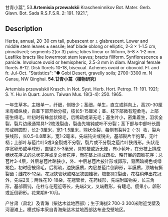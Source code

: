 甘青小蒿",
53.**Artemisia przewalskii** Krascheninnikov Bot. Mater. Gerb. Glavn. Bot. Sada R.S.F.S.R. 2: 191. 1921.",

## Description
Herbs, annual, 20-30 cm tall, pubescent or ± glabrescent. Lower and middle stem leaves ± sessile; leaf blade oblong or elliptic, 2-3 × 1-1.5 cm, pinnatisect; segments 2(or 3) pairs; lobes linear or filiform, 5-8 × 1-2 mm. Leaflike bracts like lowermost stem leaves; bracts filiform. Synflorescence a panicle. Involucre ovoid or hemispheric, 2.5-3 mm in diam. Marginal female florets 8-12. Disk florets 10-18, bisexual. Achenes ovoid or obovoid. Fl. and fr. Jul-Oct.
  "Statistics": "● Gobi Desert, gravelly soils; 2700-3300 m. N Gansu, NW Qinghai.
**54.甘青小蒿（植物研究）**

Artemisia przewalskii Krasch. in Not. Syst. Herb. Hort. Petrop. 11: 191. 1921; S. Y. Hu in Quart. Journ. Taiwan Mus. 18(3-4): 250. 1965.

一年生草本。主根单一，纤细，侧根少；茎细，单生，直立或斜向上，高20-30厘米有细纵棱，自茎下部开始分枝，枝长5-15厘米；茎、枝下部微有短柔毛，上部密生绵毛。叶初时有蛛丝状绵毛，后稀疏或渐无毛；基生叶小，密集着生，羽状全裂，裂片边缘通常具1-2枚浅裂齿，裂齿先端钝或叶不分裂；茎下部与中部叶长圆形或椭圆形，长2-3厘米，宽1-1.5厘米，羽状全裂，每侧有裂片2（-3）枚，裂片狭线形，长0.5-0.8厘米，宽1-2毫米，先端钝尖或锐尖，基部裂片半抱茎，无叶柄；上部叶与苞片叶5或3全裂或不分裂，裂片或不分裂之苞片叶狭线形。头状花序宽卵形或半球形，直径2.5-3毫米，具短梗或近无梗，有小苞叶，在分枝上排成穗状花序式的总状花序或复总状花序，而在茎上排成疏松、略开展的圆锥花序；总苞片3-4层，外层总苞片略狭小，外、中层总苞片披针形或卵形，背面暗褐色或绿褐色，初时密被绵毛，后稀疏，边狭膜质，内层总苞片倒卵形，半膜质，顶端有撕裂齿；雌花8-12朵，花冠狭管状或略呈狭圆锥状，檐部具2裂齿，花柱稍伸出花冠外，先端2叉；两性花10-18朵，花冠管状，花药线形，先端附属物尖，长三角形，基部圆钝，花柱与花冠近等长，先端2叉，叉端截形，有睫毛。瘦果小，卵形或近倒卵形。花果期8-10月。

产甘肃（肃北）及青海（柴达木盆地西部）；生于海拔2 700-3 300米附近戈壁及河漫滩上。模式标本采自青海柴达木盆地西部达布逊戈壁地区。
